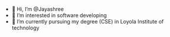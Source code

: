 - 👋 Hi, I’m @Jayashree
- 👀 I’m interested in software developing
- 🌱 I’m currently pursuing my degree (CSE) in Loyola Institute of technology

<!---
JayashreeP02/JayashreeP02 is a ✨ special ✨ repository because its `README.md` (this file) appears on your GitHub profile.
You can click the Preview link to take a look at your changes.
--->
